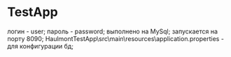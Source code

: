 # TestApp
логин - user; 
пароль - password; 
выполнено на MySql; 
запускается на порту 8090; 
HaulmontTestApp\src\main\resources\application.properties - для конфигурации бд;
